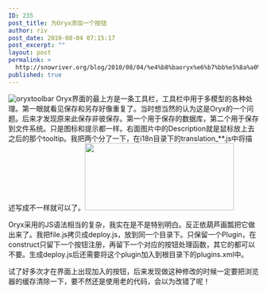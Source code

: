 ```yaml
---
ID: 235
post_title: 为Oryx添加一个按钮
author: riv
post_date: 2010-08-04 07:15:17
post_excerpt: ""
layout: post
permalink: >
  http://snowriver.org/blog/2010/08/04/%e4%b8%baoryx%e6%b7%bb%e5%8a%a0%e4%b8%80%e4%b8%aa%e6%8c%89%e9%92%ae/
published: true
---
```

<img src="wp-content/uploads/2010/08/oryxtoolbar.jpg" alt="oryxtoolbar" />
Oryx界面的最上方是一条工具栏，工具栏中用于多模型的各种处理。第一眼就看见保存和另存好像重复了。当时想当然的认为这是Oryx的一个问题。后来才发现原来此保存非彼保存。第一个用于保存的数据库，第二个用于保存到文件系统。只是图标和提示都一样。右面图片中的Description就是鼠标放上去之后的那个tooltip。我把两个分了一下，在i18n目录下的translation_**.js中将描述写成不一样就可以了。<img src="wp-content/uploads/2010/08/oryxofferbutton-300x135.jpg" alt="" title="oryxofferbutton" width="300" height="135" class="alignright size-medium wp-image-241" />

Oryx采用的JS语法相当的复杂，我实在是不是特别明白。反正依葫芦画瓢把它做出来了。我把file.js拷贝成deploy.js，放到同一个目录下。只保留一个Plugin，在construct只留下一个按钮注册，再留下一个对应的按钮处理函数，其它的都可以不要。生成deploy.js后还需要将这个plugin加入到根目录下的plugins.xml中。

试了好多次才在界面上出现加入的按钮，后来发现做这种修改的时候一定要把浏览器的缓存清除一下，要不然还是使用老的代码，会以为改错了呢！